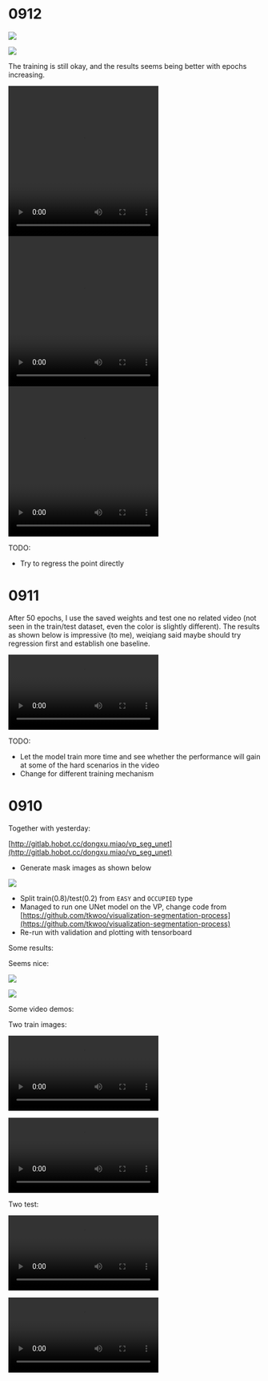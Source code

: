 # 0912


![](pics/0912_vp_loss.png)

![](pics/0912_doce_coef.png)

The training is still okay, and the results seems being better with epochs increasing.


<video data-autoplay width="300" height="300">
    <source src="job_apply_uisee/vp_data_demo/predict_video_weights.0050.h5_0912_19_03.mp4" type="video/mp4">
</video>
<video data-autoplay width="300" height="300">
    <source src="job_apply_uisee/vp_data_demo/predict_video_weights.0150.h5_0912_18_32.mp4" type="video/mp4">
</video>
<video data-autoplay width="300" height="300">
    <source src="job_apply_uisee/vp_data_demo/predict_video_weights.0250.h5_0912_18_03.mp4" type="video/mp4">
</video>


TODO:
* Try to regress the point directly


# 0911

After 50 epochs, I use the saved weights and test one no related video (not seen in the train/test dataset, even the color is slightly different). The results as shown below is impressive (to me), weiqiang said maybe should try regression first and establish one baseline.

![](pics/vp_seg_50_epochs.mp4)

TODO:
* Let the model train more time and see whether the performance will gain at some of the hard scenarios in the video
* Change for different training mechanism


# 0910

Together with yesterday:

[http://gitlab.hobot.cc/dongxu.miao/vp_seg_unet](http://gitlab.hobot.cc/dongxu.miao/vp_seg_unet)

* Generate mask images as shown below

![](pics/vp_para_2.png)

* Split train(0.8)/test(0.2) from `EASY` and `OCCUPIED` type
* Managed to run one UNet model on the VP, change code from [https://github.com/tkwoo/visualization-segmentation-process](https://github.com/tkwoo/visualization-segmentation-process)
* Re-run with validation and plotting with tensorboard

Some results:

Seems nice:

![](pics/vp_seg_01.png)

![](pics/vp_seg_01.png)

Some video demos:

Two train images:

![](pics/train_19700101_080756_057_4.jpg.mp4)

![](pics/train_19700101_082034_105.jpg.mp4)

Two test:

![](pics/test_2017-10-20-15-49-13_029500.png.mp4)

![](pics/test_19700101_080739_389_4.jpg.mp4)


